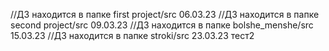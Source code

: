 //ДЗ находится в папке first project/src 06.03.23
//ДЗ находится в папке second project/src 09.03.23
//ДЗ находится в папке bolshe_menshe/src 15.03.23
//ДЗ находится в папке stroki/src 23.03.23
тест2
